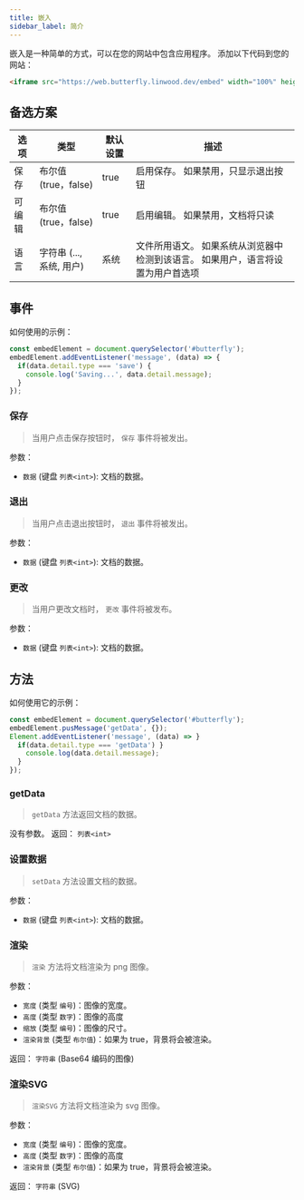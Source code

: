 ```yaml
---
title: 嵌入
sidebar_label: 简介
---
```


嵌入是一种简单的方式，可以在您的网站中包含应用程序。 添加以下代码到您的网站：

```html
<iframe src="https://web.butterfly.linwood.dev/embed" width="100%" height="500px" allowtransparency="true"></iframe>
```

## 备选方案

| 选项  | 类型                | 默认设置 | 描述                                        |
| --- | ----------------- | ---- | ----------------------------------------- |
| 保存  | 布尔值(true，false)   | true | 启用保存。 如果禁用，只显示退出按钮                        |
| 可编辑 | 布尔值(true，false)   | true | 启用编辑。 如果禁用，文档将只读                          |
| 语言  | 字符串 (..., 系统, 用户) | 系统   | 文件所用语文。 如果系统从浏览器中检测到该语言。 如果用户，语言将设置为用户首选项 |

## 事件

如何使用的示例：

```javascript
const embedElement = document.querySelector('#butterfly');
embedElement.addEventListener('message', (data) => {
  if(data.detail.type === 'save') {
    console.log('Saving...', data.detail.message);
  }
});
```

### 保存

> 当用户点击保存按钮时， `保存` 事件将被发出。

参数：

* `数据` (键盘 `列表<int>`): 文档的数据。

### 退出

> 当用户点击退出按钮时， `退出` 事件将被发出。

参数：

* `数据` (键盘 `列表<int>`): 文档的数据。

### 更改

> 当用户更改文档时， `更改` 事件将被发布。

参数：

* `数据` (键盘 `列表<int>`): 文档的数据。

## 方法

如何使用它的示例：

```javascript
const embedElement = document.querySelector('#butterfly');
embedElement.pusMessage('getData', {});
Element.addEventListener('message', (data) => }
  if(data.detail.type === 'getData') }
    console.log(data.detail.message);
  }
});
```

### getData

> `getData` 方法返回文档的数据。

没有参数。 返回： `列表<int>`

### 设置数据

> `setData` 方法设置文档的数据。

参数：

* `数据` (键盘 `列表<int>`): 文档的数据。

### 渲染

> `渲染` 方法将文档渲染为 png 图像。

参数：

* `宽度` (类型 `编号`)：图像的宽度。
* `高度` (类型 `数字`)：图像的高度
* `缩放` (类型 `编号`)：图像的尺寸。
* `渲染背景` (类型 `布尔值`)：如果为 true，背景将会被渲染。

返回： `字符串` (Base64 编码的图像)

### 渲染SVG

> `渲染SVG` 方法将文档渲染为 svg 图像。

参数：

* `宽度` (类型 `编号`)：图像的宽度。
* `高度` (类型 `数字`)：图像的高度
* `渲染背景` (类型 `布尔值`)：如果为 true，背景将会被渲染。

返回： `字符串` (SVG)
